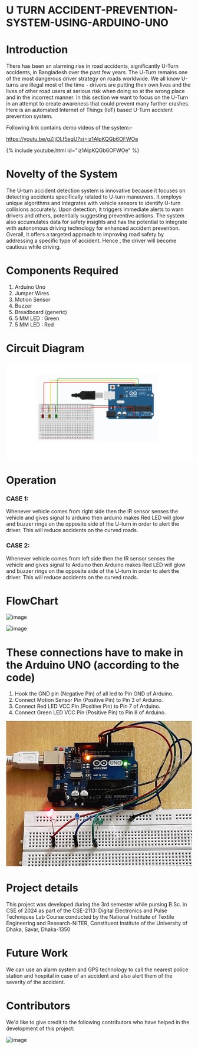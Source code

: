 # U TURN ACCIDENT-PREVENTION-SYSTEM-USING-ARDUINO-UNO

# Introduction
There has been an alarming rise in road accidents, significantly U-Turn accidents, in Bangladesh over the past few years. The U-Turn remains one of the most dangerous driver strategy on roads worldwide. We all know U-turns are illegal most of the time - drivers are putting their own lives and the lives of other road users at serious risk when doing so at the wrong place and in the incorrect manner. In this section we want to focus on the U-Turn in an attempt to create awareness that could prevent many further crashes.
Here is an automated Internet of Things (IoT) based U-Turn accident prevention system.

Following link contains demo videos of the system:-

https://youtu.be/gZIjOLf5sgU?si=iz1AlpKQGb6OFWOe

{% include youtube.html id="iz1AlpKQGb6OFWOe" %}


# Novelty of the System
The U-turn accident detection system is innovative because it focuses on detecting accidents specifically related to U-turn maneuvers. It employs unique algorithms and integrates with vehicle sensors to identify U-turn collisions accurately. Upon detection, it triggers immediate alerts to warn drivers and others, potentially suggesting preventive actions. The system also accumulates data for safety insights and has the potential to integrate with autonomous driving technology for enhanced accident prevention. Overall, it offers a targeted approach to improving road safety by addressing a specific type of accident. Hence , the driver will become cautious while driving.

# Components Required
1. Arduino Uno
2. Jumper Wires
3. Motion Sensor
4. Buzzer
5. Breadboard (generic)
6. 5 MM LED : Green
7. 5 MM LED : Red

# Circuit Diagram
![image](https://github.com/Sushmoy-Nandi/ACCIDENT-DETECTION-SYSTEM-USING-ARDUINO-UNO/blob/main/Circuit%20Diagram.png)


# Operation
### CASE 1:
Whenever vehicle comes from right side then the IR sensor senses the vehicle and gives signal to arduino then 
arduino makes Red LED will glow and buzzer rings on the opposite side of the U-turn in order to alert the 
driver. This will reduce accidents on the curved roads.
### CASE 2:
Whenever vehicle comes from left side then the IR sensor senses the vehicle and gives signal to Arduino then 
Arduino makes Red LED will glow and buzzer rings on the opposite side of the U-turn in order to alert the 
driver. This will reduce accidents on the curved roads.

# FlowChart
![image](https://github.com/Sushmoy-Nandi/U-TURN-ACCIDENT-PREVENTION-SYSTEM-USING-ARDUINO-UNO/blob/main/Flow%20Chart.png)

![image](https://github.com/Sushmoy-Nandi/U-TURN-ACCIDENT-PREVENTION-SYSTEM-USING-ARDUINO-UNO/blob/main/Codeflow.svg)

# These connections have to make in the Arduino UNO (according to the code)
1. Hook the GND pin (Negative Pin) of all led to Pin GND of Arduino.
2. Connect Motion Sensor Pin (Positive Pin) to Pin 3 of Arduino.
3. Connect Red LED VCC Pin (Positive Pin) to Pin 7 of Arduino.
4. Connect Green LED VCC Pin (Positive Pin) to Pin 8 of Arduino.
   
![image](https://github.com/Sushmoy-Nandi/ACCIDENT-DETECTION-SYSTEM-USING-ARDUINO-UNO/blob/main/Setup%20Diagram.png)

# Project details
This project was developed during the 3rd semester while pursing B.Sc. in CSE of 2024 as part of the CSE-2113: Digital Electronics and Pulse Techniques Lab Course conducted by the National Institute of Textile Engineering and Research-NITER, Constituent Institute of the University of Dhaka, Savar, Dhaka-1350
# Future Work
We can use an alarm system and GPS technology to call the nearest police station and hospital in case of an accident and also alert them of the severity of the accident.

# Contributors
We'd like to give credit to the following contributors who have helped in the development of this project:

![image](https://github.com/Sushmoy-Nandi/U-TURN-ACCIDENT-PREVENTION-SYSTEM-USING-ARDUINO-UNO/blob/main/Contributors.png)




  



